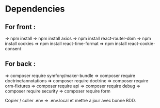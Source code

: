 # Dependencies

## For front :
=> npm install
=> npm install axios
=> npm install react-router-dom
=> npm install cookies
=> npm install react-time-format
=> npm install react-cookie-consent

## For back :
=> composer require symfony/maker-bundle
=> composer require doctrine/annotations
=> composer require doctrine
=> composer require orm-fixtures
=> composer require api
=> composer require debug
=> composer require security
=> composer require form

Copier / coller .env => .env.local et mettre à jour avec bonne BDD.
